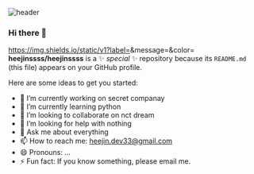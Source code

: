 ![header](https://capsule-render.vercel.app/api?type=rect&color=gradient&height=100&section=header&text=Heejin%20Bae&fontSize=90)

### Hi there 👋

https://img.shields.io/static/v1?label=<LABEL>&message=<MESSAGE>&color=<COLOR>
**heejinssss/heejinssss** is a ✨ _special_ ✨ repository because its `README.md` (this file) appears on your GitHub profile.

Here are some ideas to get you started:

- 🔭 I’m currently working on secret companay
- 🌱 I’m currently learning python
- 👯 I’m looking to collaborate on nct dream
- 🤔 I’m looking for help with nothing
- 💬 Ask me about everything
- 📫 How to reach me: heejin.dev33@gmail.com
- 😄 Pronouns: ...
- ⚡ Fun fact: If you know something, please email me.
